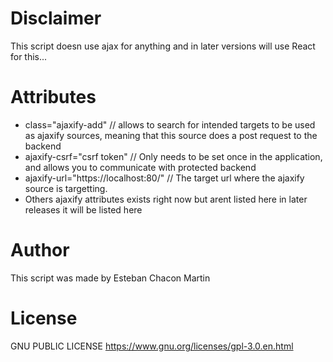 # Disclaimer
This script doesn use ajax for anything and in later versions will use React for this...
# Attributes

* class="ajaxify-add" // allows to search for intended targets to be used as ajaxify sources, meaning that this source does a post request to the backend
* ajaxify-csrf="csrf token" // Only needs to be set once in the application, and allows you to communicate with protected backend
* ajaxify-url="https://localhost:80/" // The target url where the ajaxify source is targetting.
* Others ajaxify attributes exists right now but arent listed here in later releases it will be listed here

# Author
This script was made by Esteban Chacon Martin
# License
GNU PUBLIC LICENSE https://www.gnu.org/licenses/gpl-3.0.en.html

